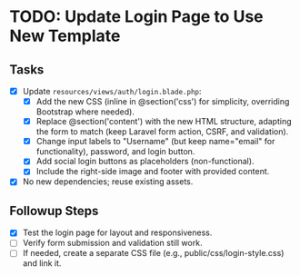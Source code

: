 # TODO: Update Login Page to Use New Template

## Tasks
- [x] Update `resources/views/auth/login.blade.php`:
  - [x] Add the new CSS (inline in @section('css') for simplicity, overriding Bootstrap where needed).
  - [x] Replace @section('content') with the new HTML structure, adapting the form to match (keep Laravel form action, CSRF, and validation).
  - [x] Change input labels to "Username" (but keep name="email" for functionality), password, and login button.
  - [x] Add social login buttons as placeholders (non-functional).
  - [x] Include the right-side image and footer with provided content.
- [x] No new dependencies; reuse existing assets.

## Followup Steps
- [x] Test the login page for layout and responsiveness.
- [ ] Verify form submission and validation still work.
- [ ] If needed, create a separate CSS file (e.g., public/css/login-style.css) and link it.
